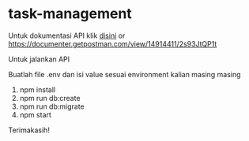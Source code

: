 # task-management

Untuk dokumentasi API klik [disini](https://documenter.getpostman.com/view/14914411/2s93JtQP1t) or <https://documenter.getpostman.com/view/14914411/2s93JtQP1t>

Untuk jalankan API

Buatlah file .env dan isi value sesuai environment kalian masing masing

1. npm install
2. npm run db:create
3. npm run db:migrate
4. npm start

Terimakasih!
